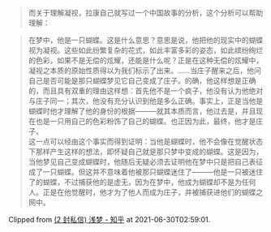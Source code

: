 


> 而关于理解凝视，拉康自己就写过一个中国故事的分析，这个分析可以帮助理解：

> 在梦中，他是一只蝴蝶。这是什么意思？意思是说，他把他的现实中的蝴蝶视为凝视。这些如此纷繁复杂的花式，如此丰富多彩的姿态，如此缤纷绚烂的色彩，如果不是无偿的炫耀，还能是什么呢？正是在这种无偿的炫耀中，凝视之本质的原始性质得以为我们标示了出来。……当庄子醒来之后，他问自己是否可能是那只蝴蝶梦见它自己变成了庄子。的确，他这样想是正确的，而且具有双重的理由这样想：首先他不是一个疯子，他没有认为他绝对与庄子同一；其次，他没有充分认识到他是多么正确。事实上，正是当他是蝴蝶时他才理解了他的身份的根据———就其本质而言，他过去是，并且现在也是一只用自己的色彩粉饰了自己的蝴蝶。也正因为此，最终，他才是庄子。  
> 这一点可以经由这个事实而得到证明：当他是蝴蝶时，他不会像在觉醒状态下那样产生这样的想法，即怀疑自己就是那只梦中变成的蝴蝶。这是因为，当他梦见自己变成蝴蝶时，他随后无疑必须去证明他在梦中只是把自己表征成了一只蝴蝶。但这并不意味着他被那只蝴蝶迷住了———他是一只被迷住了的蝴蝶，不过捕获他的是虚无，因为在梦中，他成为蝴蝶却不是为任何人。正是在他觉醒时，他才为了他人而成为庄子，并被捕获进他们的蝴蝶之网中。

Clipped from [(2 封私信) 浅梦 - 知乎](https://www.zhihu.com/people/qian-meng-62-80-88) at 2021-06-30T02:59:01.
